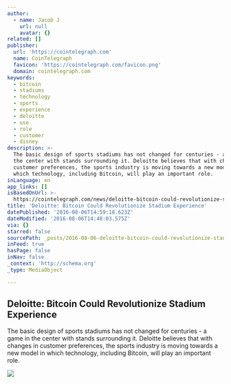 ```yaml
---
author:
  - name: Jacob J
    url: null
    avatar: {}
related: []
publisher:
  url: 'https://cointelegraph.com'
  name: CoinTelegraph
  favicon: 'https://cointelegraph.com/favicon.png'
  domain: cointelegraph.com
keywords:
  - bitcoin
  - stadiums
  - technology
  - sports
  - experience
  - deloitte
  - use
  - role
  - customer
  - disney
description: >-
  The basic design of sports stadiums has not changed for centuries - a game in
  the center with stands surrounding it. Deloitte believes that with changes in
  customer preferences, the sports industry is moving towards a new model in
  which technology, including Bitcoin, will play an important role.
inLanguage: en
app_links: []
isBasedOnUrl: >-
  https://cointelegraph.com/news/deloitte-bitcoin-could-revolutionize-stadium-experience
title: 'Deloitte: Bitcoin Could Revolutionize Stadium Experience'
datePublished: '2016-08-06T14:59:18.623Z'
dateModified: '2016-08-06T14:48:03.575Z'
via: {}
starred: false
sourcePath: _posts/2016-08-06-deloitte-bitcoin-could-revolutionize-stadium-experience.md
inFeed: true
hasPage: false
inNav: false
_context: 'http://schema.org'
_type: MediaObject

---
```

<article style=""><h1>Deloitte: Bitcoin Could Revolutionize Stadium Experience</h1><p>The basic design of sports stadiums has not changed for centuries - a game in the center with stands surrounding it. Deloitte believes that with changes in customer preferences, the sports industry is moving towards a new model in which technology, including Bitcoin, will play an important role.</p><img src="https://cointelegraph.com/images/725_Ly9jb2ludGVsZWdyYXBoLmNvbS9zdG9yYWdlL3VwbG9hZHMvdmlldy9jYjEwZmE2ZjZmNWU5MzA1ODEwYzdlNTAzY2FiNDJhZi5qcGc=.jpg" /></article>